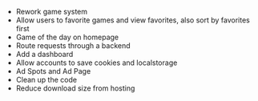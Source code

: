 -   Rework game system
-   Allow users to favorite games and view favorites, also sort by favorites first
-   Game of the day on homepage
-   Route requests through a backend
-   Add a dashboard
-   Allow accounts to save cookies and localstorage
-   Ad Spots and Ad Page
-   Clean up the code
-   Reduce download size from hosting
